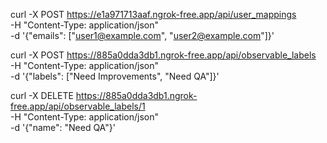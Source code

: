curl -X POST https://e1a971713aaf.ngrok-free.app/api/user_mappings \
  -H "Content-Type: application/json" \
  -d '{"emails": ["user1@example.com", "user2@example.com"]}'

curl -X POST https://885a0dda3db1.ngrok-free.app/api/observable_labels \
  -H "Content-Type: application/json" \
  -d '{"labels": ["Need Improvements", "Need QA"]}'

curl -X DELETE https://885a0dda3db1.ngrok-free.app/api/observable_labels/1 \
  -H "Content-Type: application/json" \
  -d '{"name": "Need QA"}'
